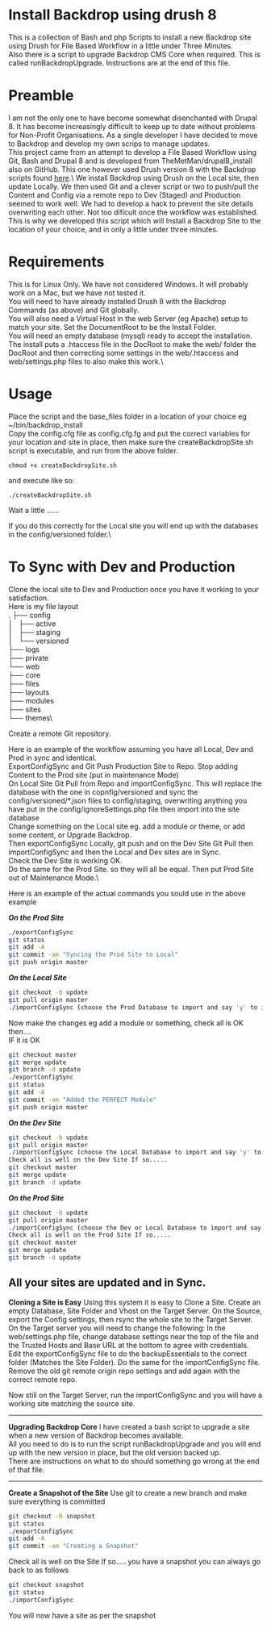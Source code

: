 # Install Backdrop using drush 8 
This is a collection of Bash and php Scripts to install a new Backdrop site using Drush for File Based Workflow in a little under Three Minutes.\
Also there is a script to upgrade Backdrop CMS Core when required. This is called runBackdropUpgrade. Instructions are at the end of this file.

# Preamble
I am not the only one to have become somewhat disenchanted with Drupal 8. It has become increasingly difficult to keep up to date without problems for Non-Profit Organisations. As a single developer I have decided to move to Backdrop and develop my own scrips to manage updates.\
This project came from an attempt to develop a File Based Workflow using Git, Bash and Drupal 8 and is developed from TheMetMan/drupal8_install also on GitHub. This one however used Drush version 8 with the Backdrop scripts found [here](https://github.com/backdrop-contrib/drush).\ 
We install Backdrop using Drush on the Local site, then update Locally. We then used Git and a clever script or two to push/pull the Content and Config via a remote repo to Dev (Staged) and Production seemed to work well.
We had to develop a hack to prevent the site details overwriting each other. Not too dificult once the workflow was established.\
This is why we developed this script which will Install a Backdrop Site to the location of your choice, and in only a little under three minutes.

# Requirements
This is for Linux Only. We have not considered Windows. It will probably work on a Mac, but we have not tested it.\
You will need to have already installed Drush 8 with the Backdrop Commands (as above) and Git globally.\
You will also need a Virtual Host in the web Server (eg Apache) setup to match your site. Set the DocumentRoot to be the Install Folder.\
You will need an empty database (mysql) ready to accept the installation.\
The install puts a .htaccess file in the DocRoot to make the web/ folder the DocRoot and then correcting some settings in the web/.htaccess and web/settings.php files to also make this work.\

# Usage
Place the script and the base_files folder in a location of your choice eg ~/bin/backdrop_install\
Copy the config.cfg file as config.cfg.fg and put the correct variables for your location and site in place, then make sure the createBackdropSite.sh script is executable, and run from the above folder.

`chmod +x createBackdropSite.sh`

and execute like so:

`./createBackdropSite.sh`

Wait a little ......

If you do this correctly for the Local site you will end up with the databases in the config/versioned folder.\

# To Sync with Dev and Production
Clone the local site to Dev and Production once you have it working to your satisfaction.\
Here is my file layout\
.
├── config\
│   ├── active\
│   ├── staging\
│   └── versioned\
├── logs\
├── private\
└── web\
    ├── core\
    ├── files\
    ├── layouts\
    ├── modules\
    ├── sites\
    └── themes\

Create a remote Git repository.

Here is an example of the workflow assuming you have all Local, Dev and Prod in sync and identical.\
ExportConfigSync and Git Push Production Site to Repo. Stop adding Content to the Prod site (put in maintenance Mode)\
On Local Site Git Pull from Repo and importConfigSync. 
This will replace the database with the one in copnfig/versioned and sync the config/versioned/\*.json files to config/staging, overwriting anything you have put in the config/ignoreSettings.php file 
then import into the site database\
Change something on the Local site eg. add a module or theme, or add some content, or Upgrade Backdrop.\
Then exportConfigSync Locally, git push and on the Dev Site Git Pull then importConfigSync and then the Local and Dev sites are in Sync.\
Check the Dev Site is working OK.\
Do the same for the Prod Site. so they will all be equal. Then put Prod Site out of Maintenance Mode.\

Here is an example of the actual commands you sould use in the above example

***On the Prod Site***
```bash
./exportConfigSync
git status
git add -A
git commit -am "Syncing the Prod Site to Local"
git push origin master
```
***On the Local Site***
```bash
git checkout -b update
git pull origin master
./importConfigSync (choose the Prod Database to import and say 'y' to importing the config files)
```
Now make the changes eg add a module or something, check all is OK then....\
IF it is OK
```bash
git checkout master
git merge update
git branch -d update
./exportConfigSync
git status
git add -A
git commit -am "Added the PERFECT Module"
git push origin master
```
***On the Dev Site***
```bash
git checkout -b update
git pull origin master
./importConfigSync (choose the Local Database to import and say 'y' to importing the config files)
Check all is well on the Dev Site If so.....
git checkout master
git merge update
git branch -d update
```
***On the Prod Site***
```bash
git checkout -b update
git pull origin master
./importConfigSync (choose the Dev or Local Database to import and say 'y' to importing the config files)
Check all is well on the Prod Site If so.....
git checkout master
git merge update
git branch -d update
```
All your sites are updated and in Sync.
------------------------------------------------------------------------------------

**Cloning a Site is Easy**
Using this system it is easy to Clone a Site.
Create an empty Database, Site Folder and Vhost on the Target Server.
On the Source, export the Config settings, then rsync the whole site to the Target Server.
On the Target server you will need to change the following:
In the web/settings.php file, change database settings near the top of the file and the Trusted Hosts and Base URL at the bottom to agree with credentials.
Edit the exportConfigSync file to do the backupEssentials to the correct folder (Matches the Site Folder).
Do the same for the importConfigSync file.
Remove the old git remote origin repo settings and add again with the correct remote repo.

Now still on the Target Server, run the importConfigSync and you will have a working site matching the source site.

------------------------------------------------------------------------------------

**Upgrading Backdrop Core**
I have created a bash script to upgrade a site when a new version of Backdrop becomes available.\
All you need to do is to run the script runBackdropUpgrade and you will end up with the new version in place, but the old version backed up.\
There are instructions on what to do should something go wrong at the end of that file.

------------------------------------------------------------------------------------

**Create a Snapshot of the Site**
Use git to create a new branch and make sure everything is committed
```bash
git checkout -b snapshot
git status
./exportConfigSync
git add -A
git commit -am "Creating a Snapshot"
```
Check all is well on the Site If so.....
you have a snapshot you can always go back to as follows
```bash
git checkout snapshot
git status
./importConfigSync
```
You will now have a site as per the snapshot

